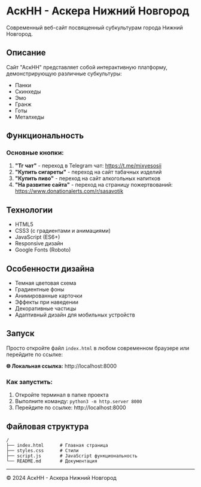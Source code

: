 # АскНН - Аскера Нижний Новгород

Современный веб-сайт посвященный субкультурам города Нижний Новгород.

## Описание

Сайт "АскНН" представляет собой интерактивную платформу, демонстрирующую различные субкультуры:
- Панки
- Скинхеды
- Эмо
- Гранж
- Готы
- Металхеды

## Функциональность

### Основные кнопки:

1. **"Тг чат"** - переход в Telegram чат: https://t.me/mixyesosii
2. **"Купить сигареты"** - переход на сайт табачных изделий
3. **"Купить пиво"** - переход на сайт алкогольных напитков
4. **"На развитие сайта"** - переход на страницу пожертвований: https://www.donationalerts.com/r/sasavotik

## Технологии

- HTML5
- CSS3 (с градиентами и анимациями)
- JavaScript (ES6+)
- Responsive дизайн
- Google Fonts (Roboto)

## Особенности дизайна

- Темная цветовая схема
- Градиентные фоны
- Анимированные карточки
- Эффекты при наведении
- Декоративные частицы
- Адаптивный дизайн для мобильных устройств

## Запуск

Просто откройте файл `index.html` в любом современном браузере или перейдите по ссылке:

**🌐 Локальная ссылка:** http://localhost:8000

### Как запустить:
1. Откройте терминал в папке проекта
2. Выполните команду: `python3 -m http.server 8000`
3. Перейдите по ссылке: http://localhost:8000

## Файловая структура

```
/
├── index.html      # Главная страница
├── styles.css      # Стили
├── script.js       # JavaScript функциональность
└── README.md       # Документация
```

---

© 2024 АскНН - Аскера Нижний Новгород